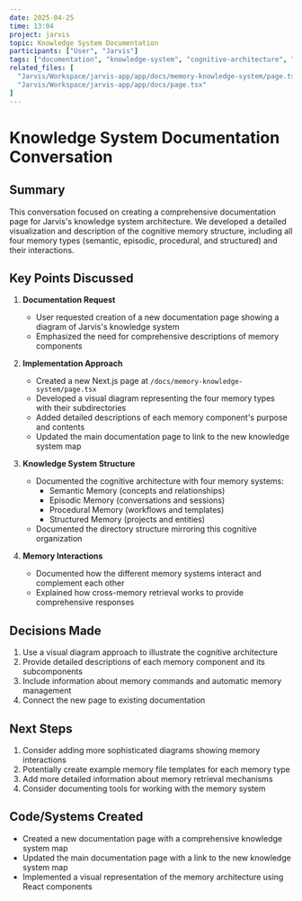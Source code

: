 ```yaml
---
date: 2025-04-25
time: 13:04
project: jarvis
topic: Knowledge System Documentation
participants: ["User", "Jarvis"]
tags: ["documentation", "knowledge-system", "cognitive-architecture", "diagrams", "visualization"]
related_files: [
  "Jarvis/Workspace/jarvis-app/app/docs/memory-knowledge-system/page.tsx",
  "Jarvis/Workspace/jarvis-app/app/docs/page.tsx"
]
---
```


# Knowledge System Documentation Conversation

## Summary

This conversation focused on creating a comprehensive documentation page for Jarvis's knowledge system architecture. We developed a detailed visualization and description of the cognitive memory structure, including all four memory types (semantic, episodic, procedural, and structured) and their interactions.

## Key Points Discussed

1. **Documentation Request**
   - User requested creation of a new documentation page showing a diagram of Jarvis's knowledge system
   - Emphasized the need for comprehensive descriptions of memory components

2. **Implementation Approach**
   - Created a new Next.js page at `/docs/memory-knowledge-system/page.tsx`
   - Developed a visual diagram representing the four memory types with their subdirectories
   - Added detailed descriptions of each memory component's purpose and contents
   - Updated the main documentation page to link to the new knowledge system map

3. **Knowledge System Structure**
   - Documented the cognitive architecture with four memory systems:
     - Semantic Memory (concepts and relationships)
     - Episodic Memory (conversations and sessions)
     - Procedural Memory (workflows and templates)
     - Structured Memory (projects and entities)
   - Documented the directory structure mirroring this cognitive organization

4. **Memory Interactions**
   - Documented how the different memory systems interact and complement each other
   - Explained how cross-memory retrieval works to provide comprehensive responses

## Decisions Made

1. Use a visual diagram approach to illustrate the cognitive architecture
2. Provide detailed descriptions of each memory component and its subcomponents
3. Include information about memory commands and automatic memory management
4. Connect the new page to existing documentation

## Next Steps

1. Consider adding more sophisticated diagrams showing memory interactions
2. Potentially create example memory file templates for each memory type
3. Add more detailed information about memory retrieval mechanisms
4. Consider documenting tools for working with the memory system

## Code/Systems Created

- Created a new documentation page with a comprehensive knowledge system map
- Updated the main documentation page with a link to the new knowledge system map
- Implemented a visual representation of the memory architecture using React components 